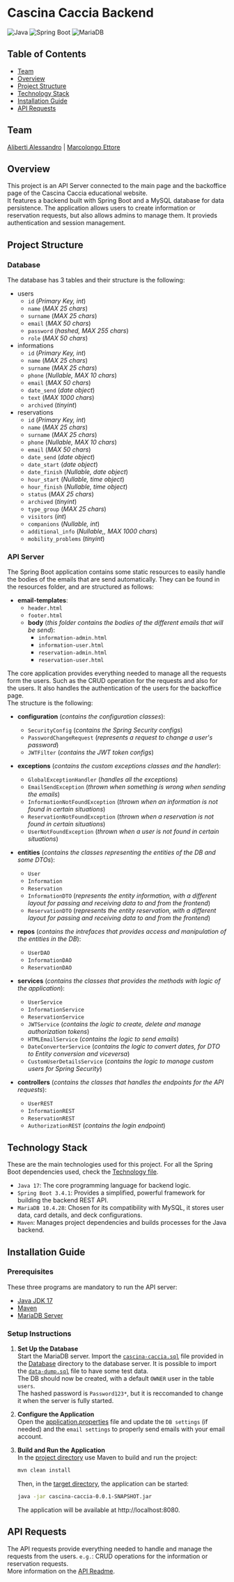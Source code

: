 # Cascina Caccia Backend

![Java](https://img.shields.io/badge/Java-17-blue)
![Spring Boot](https://img.shields.io/badge/Spring%20Boot-3.4.1-green)
![MariaDB](https://img.shields.io/badge/MariaDB-10.4.28-orange)

## Table of Contents

- [Team](#team)
- [Overview](#overview)
- [Project Structure](#project-structure)
- [Technology Stack](#technology-stack)
- [Installation Guide](#installation-guide)
- [API Requests](#API-Requests)

## Team

[Aliberti Alessandro](https://github.com/alealiberti) | [Marcolongo Ettore](https://github.com/MrLetss)

## Overview

This project is an API Server connected to the main page and the backoffice page of the Cascina Caccia educational website.  
It features a backend built with Spring Boot and a MySQL database for data persistence.
The application allows users to create information or reservation requests, but also allows admins to manage them.
It provieds authentication and session management.

## Project Structure

### Database

The database has 3 tables and their structure is the following:

- users
  - `id` (_Primary Key, int_)
  - `name` (_MAX 25 chars_)
  - `surname` (_MAX 25 chars_)
  - `email` (_MAX 50 chars_)
  - `password` (_hashed, MAX 255 chars_)
  - `role` (_MAX 50 chars_)
- informations
  - `id` (_Primary Key, int_)
  - `name` (_MAX 25 chars_)
  - `surname` (_MAX 25 chars_)
  - `phone` (_Nullable, MAX 10 chars_)
  - `email` (_MAX 50 chars_)
  - `date_send` (_date object_)
  - `text` (_MAX 1000 chars_)
  - `archived` (_tinyint_)
- reservations
  - `id` (_Primary Key, int_)
  - `name` (_MAX 25 chars_)
  - `surname` (_MAX 25 chars_)
  - `phone` (_Nullable, MAX 10 chars_)
  - `email` (_MAX 50 chars_)
  - `date_send` (_date object_)
  - `date_start` (_date object_)
  - `date_finish` (_Nullable, date object_)
  - `hour_start` (_Nullable, time object_)
  - `hour_finish` (_Nullable, time object_)
  - `status` (_MAX 25 chars_)
  - `archived` (_tinyint_)
  - `type_group` (_MAX 25 chars_)
  - `visitors` (_int_)
  - `companions` (_Nullable, int_)
  - `additional_info` (_Nullable,, MAX 1000 chars_)
  - `mobility_problems` (_tinyint_)

### API Server

The Spring Boot application contains some static resources to easily handle the bodies of the emails that are send automatically.
They can be found in the resources folder, and are structured as follows:

- **email-templates**:
  - `header.html`
  - `footer.html`
  - **body** (_this folder contains the bodies of the different emails that will be send_):
    - `information-admin.html`
    - `information-user.html`
    - `reservation-admin.html`
    - `reservation-user.html`

The core application provides everything needed to manage all the requests form the users.
Such as the CRUD operation for the requests and also for the users.
It also handles the authentication of the users for the backoffice page.  
The structure is the following:

- **configuration** (_contains the configuration classes_):
  - `SecurityConfig` (_contains the Spring Security configs_)
  - `PasswordChangeRequest` (_represents a request to change a user's password_)
  - `JWTFilter` (_contains the JWT token configs_)
- **exceptions** (_contains the custom exceptions classes and the handler_):

  - `GlobalExceptionHandler` (_handles all the exceptions_)
  - `EmailSendException` (_thrown when something is wrong when sending the emails_)
  - `InformationNotFoundException` (_thrown when an information is not found in certain situations_)
  - `ReservationNotFoundException` (_thrown when a reservation is not found in certain situations_)
  - `UserNotFoundException` (_thrown when a user is not found in certain situations_)

- **entities** (_contains the classes representing the entities of the DB and some DTOs_):
  - `User`
  - `Information`
  - `Reservation`
  - `InformationDTO` (_represents the entity information, with a different layout for passing and receiving data to and from the frontend_)
  - `ReservationDTO` (_represents the entity reservation, with a different layout for passing and receiving data to and from the frontend_)
- **repos** (_contains the intrefaces that provides access and manipulation of the entities in the DB_):
  - `UserDAO`
  - `InformationDAO`
  - `ReservationDAO`
- **services** (_contains the classes that provides the methods with logic of the application_):
  - `UserService`
  - `InformationService`
  - `ReservationService`
  - `JWTService` (_contains the logic to create, delete and manage authorization tokens_)
  - `HTMLEmailService` (_contains the logic to send emails_)
  - `DateConverterService` (_contains the logic to convert dates, for DTO to Entity conversion and viceversa_)
  - `CustomUserDetailsService` (_contains the logic to manage custom users for Spring Security_)
- **controllers** (_contains the classes that handles the endpoints for the API requests_):
  - `UserREST`
  - `InformationREST`
  - `ReservationREST`
  - `AuthorizationREST` (_contains the login endpoint_)

## Technology Stack

These are the main technologies used for this project. For all the Spring Boot dependencies used, check the [Technology file](../technologies/software-developer/README.md).

- `Java 17`: The core programming language for backend logic.
- `Spring Boot 3.4.1`: Provides a simplified, powerful framework for building the backend REST API.
- `MariaDB 10.4.28`: Chosen for its compatibility with MySQL, it stores user data, card details, and deck configurations.
- `Maven`: Manages project dependencies and builds processes for the Java backend.

## Installation Guide

### Prerequisites

These three programs are mandatory to run the API server:

- [Java JDK 17](https://www.oracle.com/java/technologies/javase-jdk17-downloads.html)
- [Maven](https://maven.apache.org/install.html)
- [MariaDB Server](https://mariadb.org/download/)

### Setup Instructions

1. **Set Up the Database**  
   Start the MariaDB server.
   Import the [`cascina-caccia.sql`](../../Database/cascina_caccia.sql) file provided in the [Database](../../Database/) directory to the database server.
   It is possible to import the [`data-dump.sql`](../../Database/data-dump.sql) file to have some test data.  
   The DB should now be created, with a default `OWNER` user in the table `users`.  
   The hashed password is `Password123*`, but it is reccomanded to change it when the server is fully started.

2. **Configure the Application**  
   Open the [application.properties](../../backend/cascina-caccia/src/main/resources/application.properties) file
   and update the `DB settings` (if needed) and the `email settings` to properly send emails with your email account.

3. **Build and Run the Application**  
   In the [project directory](../../backend/cascina-caccia/) use Maven to build and run the project:

   ```bash
   mvn clean install
   ```

   Then, in the [target directory](../../backend/cascina-caccia/target/), the application can be started:

   ```bash
   java -jar cascina-caccia-0.0.1-SNAPSHOT.jar
   ```

   The application will be available at http://localhost:8080.

## API Requests

The API requests provide everything needed to handle and manage the requests from the users. `e.g.`: CRUD operations for the information or reservation requests.  
More information on the [API Readme](./API/README.md).
